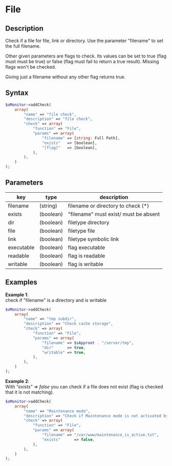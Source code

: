 # File #

## Description ##

Check if a file for file, link or directory. Use the parameter "filename" to set the full filename.

Other given parameters are flags to check. Its values can be set to true (flag must must be true) or false (flag must fail to return a true result). Missing flags won't be checked. 

Giving just a filename without any other flag returns true.

## Syntax ##

```php
$oMonitor->addCheck(
	array(
		"name" => "file check",
		"description" => "file check",
		"check" => array(
			"function" => "File",
			"params" => array(
				"filename" => [string: Full Path],
				"exists"   => [boolean],
				"[flag]"   => [boolean],
			),
		),
	)
);
```

## Parameters ##

| key      | type     | description |
|---       |---       |---
|filename  |(string)  |filename or directory to check  <span class="required">(*)</span>
|exists    |(boolean) |"filename" must exist/ must be absent
|dir       |(boolean) |filetype directory
|file      |(boolean) |filetype file
|link      |(boolean) |filetype symbolic link
|executable|(boolean) |flag executable
|readable  |(boolean) |flag is readable
|writable  |(boolean) |flag is writable

## Examples ##

**Example 1**: \
check if "filename" is a directory and is writable

```php
$oMonitor->addCheck(
	array(
		"name" => "tmp subdir",
		"description" => "Check cache storage",
		"check" => array(
			"function" => "File",
			"params" => array(
				"filename" => $sApproot . "/server/tmp",
				"dir"      => true,
				"writable" => true,
			),
		),
	)
);
```

**Example 2**: \
With *"exists" => false* you can check if a file does not exist (flag is checked that it is not matching).

```php
$oMonitor->addCheck(
	array(
		"name" => "Maintenance mode",
		"description" => "Check if Maintenance mode is not activated by a flag file",
		"check" => array(
			"function" => "File",
			"params" => array(
				"filename" => "/var/www/maintenance_is_active.txt",
				"exists"      => false,
			),
		),
	)
);
```

